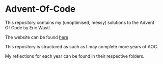 # Advent-Of-Code

This repository contains my (unoptimised, messy) solutions to the Advent Of Code by Eric Wastl.

The website can be found [here](https://adventofcode.com/)

This repository is structured as such as I may complete more years of AOC.

My reflections for each year can be found in their respective folders.
